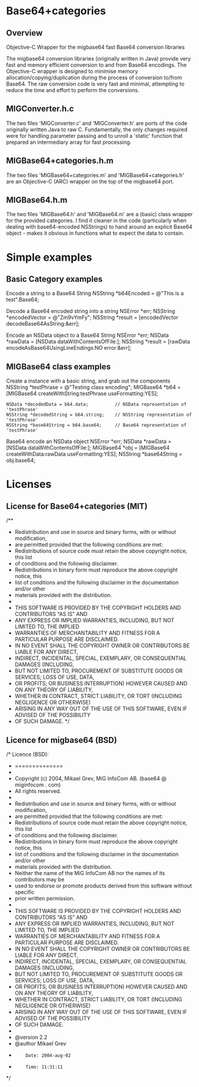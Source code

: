 Base64+categories
=================

Overview
--------

Objective-C Wrapper for the migbase64 fast Base64 conversion libraries

The migbase64 conversion libraries (originally written in Java) provide very fast and
memory efficient conversion to and from Base64 encodings.  The Objective-C wrapper
is designed to minimise memory allocation/copying/duplication during the process
of conversion to/from Base64.  The raw conversion code is very fast and minimal,
attempting to reduce the time and effort to perform the conversions.

MIGConverter.h.c
----------------
The two files 'MIGConverter.c' and 'MIGConverter.h' are ports of the code originally
written Java to raw C.  Fundamentally, the only changes required were for handling
parameter passing and to unroll a 'static' function that prepared an intermediary 
array for fast processing.

MIGBase64+categories.h.m
---------------------
The two files 'MIGBase64+categories.m' and 'MIGBase64+categories.h' are an Objective-C (ARC)
wrapper on the top of the migbase64 port.

MIGBase64.h.m
----------
The two files 'MIGBase64.h' and 'MIGBase64.m' are a (basic) class wrapper for the 
provided categories.  I find it cleaner in the code (particularly when dealing with
base64-encoded NSStrings) to hand around an explicit Base64 object - makes it
obvious in functions what to expect the data to contain.

Simple examples
===============

Basic Category examples
-----------------------

Encode a string to a Base64 String
    NSString *b64Encoded = @"This is a test".Base64;

Decode a Base64 encoded string into a string
    NSError *err;
    NSString *encodedVector = @"Zm9vYmFy";
    NSString *result = [encodedVector decodeBase64AsString:&err];

Encode an NSData object to a Base64 String
    NSError *err;
    NSData *rawData = [NSData dataWithContentsOfFile:<some path>];
    NSString *result = [rawData encodeAsBase64UsingLineEndings:NO error:&err];

MIGBase64 class examples
------------------------

Create a instance with a basic string, and grab out the components
    NSString *testPhrase = @"Testing class encoding";
    MIGBase64 *b64 = [MIGBase64 createWithString:testPhrase useFormatting:YES];
    
    NSData *decodedData = b64.data;          // NSData representation of 'testPhrase'
    NSString *decodedString = b64.string;    // NSString representation of 'testPhrase'
    NSString *base64String = b64.base64;     // Base64 representation of 'testPhrase'

Base64 encode an NSData object
    NSError *err;
    NSData *rawData = [NSData dataWithContentsOfFile:<some path>];
    MIGBase64 *obj = [MIGBase64 createWithData:rawData useFormatting:YES];
    NSString *base64String = obj.base64;

Licenses
========

License for Base64+categories (MIT)
-----------------------------------
/**
 * Redistribution and use in source and binary forms, with or without modification,
 * are permitted provided that the following conditions are met:
 * Redistributions of source code must retain the above copyright notice, this list
 * of conditions and the following disclaimer.
 * Redistributions in binary form must reproduce the above copyright notice, this
 * list of conditions and the following disclaimer in the documentation and/or other
 * materials provided with the distribution.
 *
 * THIS SOFTWARE IS PROVIDED BY THE COPYRIGHT HOLDERS AND CONTRIBUTORS "AS IS" AND
 * ANY EXPRESS OR IMPLIED WARRANTIES, INCLUDING, BUT NOT LIMITED TO, THE IMPLIED
 * WARRANTIES OF MERCHANTABILITY AND FITNESS FOR A PARTICULAR PURPOSE ARE DISCLAIMED.
 * IN NO EVENT SHALL THE COPYRIGHT OWNER OR CONTRIBUTORS BE LIABLE FOR ANY DIRECT,
 * INDIRECT, INCIDENTAL, SPECIAL, EXEMPLARY, OR CONSEQUENTIAL DAMAGES (INCLUDING,
 * BUT NOT LIMITED TO, PROCUREMENT OF SUBSTITUTE GOODS OR SERVICES; LOSS OF USE, DATA,
 * OR PROFITS; OR BUSINESS INTERRUPTION) HOWEVER CAUSED AND ON ANY THEORY OF LIABILITY,
 * WHETHER IN CONTRACT, STRICT LIABILITY, OR TORT (INCLUDING NEGLIGENCE OR OTHERWISE)
 * ARISING IN ANY WAY OUT OF THE USE OF THIS SOFTWARE, EVEN IF ADVISED OF THE POSSIBILITY
 * OF SUCH DAMAGE. 
 */
 
Licence for migbase64 (BSD)
---------------------------

/* Licence (BSD):
 * ==============
 *
 * Copyright (c) 2004, Mikael Grev, MiG InfoCom AB. (base64 @ miginfocom . com)
 * All rights reserved.
 *
 * Redistribution and use in source and binary forms, with or without modification,
 * are permitted provided that the following conditions are met:
 * Redistributions of source code must retain the above copyright notice, this list
 * of conditions and the following disclaimer.
 * Redistributions in binary form must reproduce the above copyright notice, this
 * list of conditions and the following disclaimer in the documentation and/or other
 * materials provided with the distribution.
 * Neither the name of the MiG InfoCom AB nor the names of its contributors may be
 * used to endorse or promote products derived from this software without specific
 * prior written permission.
 *
 * THIS SOFTWARE IS PROVIDED BY THE COPYRIGHT HOLDERS AND CONTRIBUTORS "AS IS" AND
 * ANY EXPRESS OR IMPLIED WARRANTIES, INCLUDING, BUT NOT LIMITED TO, THE IMPLIED
 * WARRANTIES OF MERCHANTABILITY AND FITNESS FOR A PARTICULAR PURPOSE ARE DISCLAIMED.
 * IN NO EVENT SHALL THE COPYRIGHT OWNER OR CONTRIBUTORS BE LIABLE FOR ANY DIRECT,
 * INDIRECT, INCIDENTAL, SPECIAL, EXEMPLARY, OR CONSEQUENTIAL DAMAGES (INCLUDING,
 * BUT NOT LIMITED TO, PROCUREMENT OF SUBSTITUTE GOODS OR SERVICES; LOSS OF USE, DATA,
 * OR PROFITS; OR BUSINESS INTERRUPTION) HOWEVER CAUSED AND ON ANY THEORY OF LIABILITY,
 * WHETHER IN CONTRACT, STRICT LIABILITY, OR TORT (INCLUDING NEGLIGENCE OR OTHERWISE)
 * ARISING IN ANY WAY OUT OF THE USE OF THIS SOFTWARE, EVEN IF ADVISED OF THE POSSIBILITY
 * OF SUCH DAMAGE.
 *
 * @version 2.2
 * @author Mikael Grev
 *         Date: 2004-aug-02
 *         Time: 11:31:11
 */